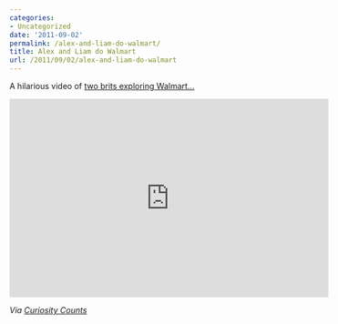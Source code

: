 ```yaml
---
categories:
- Uncategorized
date: '2011-09-02'
permalink: /alex-and-liam-do-walmart/
title: Alex and Liam do Walmart
url: /2011/09/02/alex-and-liam-do-walmart
---
```


A hilarious video of <a href="https://www.youtube.com/watch?v=Gzj1OF7d9m4">two brits exploring Walmart...</a>

<iframe class="alignc" width="560" height="349" src="https://www.youtube.com/embed/Gzj1OF7d9m4" frameborder="0" allowfullscreen></iframe>

<em>Via <a href="http://curiositycounts.com/post/8084593527/alex-and-liam-do-walmart-two-brits-do-a-critique">Curiosity Counts</a></em>
